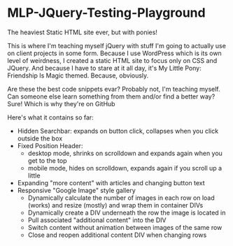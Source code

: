 # MLP-JQuery-Testing-Playground
The heaviest Static HTML site ever, but with ponies!

This is where I'm teaching myself jQuery with stuff I'm going to actually use on client projects in some form. Because I use WordPress which is its own level of weirdness, I created a static HTML site to focus only on CSS and JQuery. And because I have to stare at it all day, it's My Little Pony: Friendship Is Magic themed. Because, obviously.

Are these the best code snippets evar? Probably not, I'm teaching myself. Can someone else learn something from them and/or find a better way? Sure! Which is why they're on GitHub

Here's what it contains so far:
* Hidden Searchbar: expands on button click, collapses when you click outside the box
* Fixed Position Header:
  - desktop mode, shrinks on scrolldown and expands again when you get to the top
  - mobile mode, hides on scrolldown, expands again if you scroll up a little
* Expanding "more content" with articles and changing button text
* Responsive "Google Image" style gallery
  - Dynamically calculate the number of images in each row on load (works) and resize (mostly) and wrap them in container DIVs
  - Dynamically create a DIV underneath the row the image is located in
  - Pull associated "additional content" into the DIV
  - Switch content without animation between images of the same row
  - Close and reopen additional content DIV when changing rows


